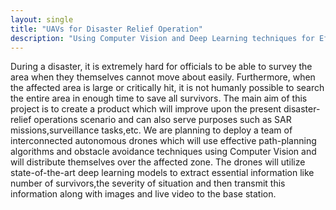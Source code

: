 ```yaml
---
layout: single
title: "UAVs for Disaster Relief Operation"
description: "Using Computer Vision and Deep Learning techniques for Efficient Disaster Relief Operations"
---
```

During a disaster, it is extremely hard for officials to be able to survey the area when they themselves cannot move about easily. Furthermore, when the affected area is large or critically hit, it is not humanly possible to search the entire area in enough time to save all survivors.
The main aim of this project is to create a product which will improve upon the present disaster-relief operations scenario and can also serve purposes such as SAR missions,surveillance tasks,etc. We are planning to deploy a team of interconnected autonomous drones which will use effective path-planning algorithms and obstacle avoidance techniques using Computer Vision and will distribute themselves over the affected zone. The drones will utilize state-of-the-art deep learning models to extract essential information like number of survivors,the severity of situation and then transmit this information along with images and live video to the base station.



